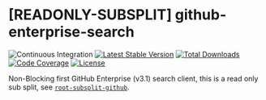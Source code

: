 # [READONLY-SUBSPLIT] github-enterprise-search


![Continuous Integration](https://github.com/php-api-clients/github-enterprise-search/workflows/Continuous%20Integration/badge.svg)
[![Latest Stable Version](https://poser.pugx.org/api-clients/github-enterprise-search/v/stable.png)](https://packagist.org/packages/api-clients/github-enterprise-search)
[![Total Downloads](https://poser.pugx.org/api-clients/github-enterprise-search/downloads.png)](https://packagist.org/packages/api-clients/github-enterprise-search)
[![Code Coverage](https://scrutinizer-ci.com/g/php-api-clients/github-enterprise-search/badges/coverage.png?b==)](https://scrutinizer-ci.com/g/php-api-clients/github-enterprise-search/?branch=)
[![License](https://poser.pugx.org/api-clients/github-enterprise-search/license.png)](https://packagist.org/packages/api-clients/github-enterprise-search)

Non-Blocking first GitHub Enterprise (v3.1) search client, this is a read only sub split, see [`root-subsplit-github`](https://github.com/php-api-clients/root-subsplit-github).
